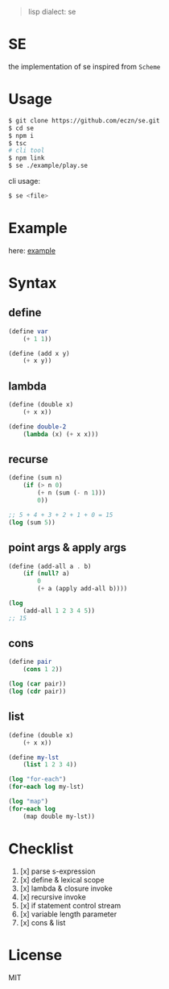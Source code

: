 
> lisp dialect: se

# SE 

the implementation of se inspired from `Scheme`

# Usage 

``` bash 
$ git clone https://github.com/eczn/se.git 
$ cd se 
$ npm i 
$ tsc
# cli tool
$ npm link
$ se ./example/play.se
```

cli usage: 

``` bash
$ se <file>
```

# Example

here: [example](./example)


# Syntax

## define 

``` scheme
(define var
    (+ 1 1))

(define (add x y)
    (+ x y))
```

## lambda

``` scheme
(define (double x)
    (+ x x))

(define double-2
    (lambda (x) (+ x x)))
```

## recurse

``` scheme
(define (sum n)
    (if (> n 0)
        (+ n (sum (- n 1)))
        0))

;; 5 + 4 + 3 + 2 + 1 + 0 = 15
(log (sum 5))
```

## point args & apply args

``` scheme
(define (add-all a . b)
    (if (null? a)
        0
        (+ a (apply add-all b))))

(log 
    (add-all 1 2 3 4 5))
;; 15
```

## cons

``` scheme
(define pair
    (cons 1 2))

(log (car pair))
(log (cdr pair))
```

## list

``` scheme
(define (double x)
    (+ x x))

(define my-lst
    (list 1 2 3 4))

(log "for-each")
(for-each log my-lst)

(log "map")
(for-each log 
    (map double my-lst))
```

# Checklist 

1. [x] parse s-expression
2. [x] define & lexical scope
3. [x] lambda & closure invoke
4. [x] recursive invoke
5. [x] if statement control stream
6. [x] variable length parameter
7. [x] cons & list

# License

MIT
